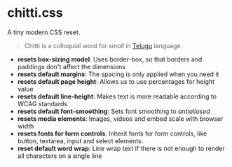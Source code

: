 # chitti.css

A tiny modern CSS reset. 

> Chitti is a colloquial word for *small* in [Telugu](https://en.wikipedia.org/wiki/Telugu_language) language.

* **resets box-sizing model**: Uses border-box, so that borders and paddings don't affect the dimensions
* **resets default margins**:  The spacing is only applied when you need it
* **resets default page height**: Allows us to use percentages for height value
* **resets default line-height**: Makes text is more readable according to WCAG standards
* **resets default font-smoothing**:  Sets font smoothing to *antialiased*
* **resets media elements**: Images, videos and embed scale with browser width
* **resets fonts for form controls**: Inherit fonts for form controls, like button, textarea, input and select elements.
* **reset default word wrap**: Line wrap text if there is not enough to render all characters on a single line 